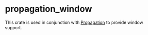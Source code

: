 # propagation_window

This crate is used in conjunction with [Propagation][propagation] to provide window support.

[propagation]: https://github.com/dezzyne/propagation/
